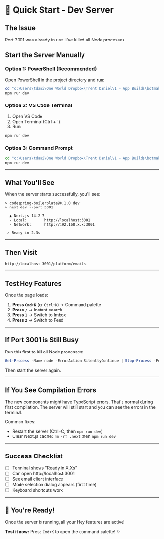 # 🚀 Quick Start - Dev Server

## The Issue

Port 3001 was already in use. I've killed all Node processes.

## Start the Server Manually

### Option 1: PowerShell (Recommended)
Open PowerShell in the project directory and run:

```powershell
cd "c:\Users\tdani\One World Dropbox\Trent Daniel\1 - App Builds\botmakers-client-manager\codespring-boilerplate"
npm run dev
```

### Option 2: VS Code Terminal
1. Open VS Code
2. Open Terminal (Ctrl + `)
3. Run:
```bash
npm run dev
```

### Option 3: Command Prompt
```cmd
cd "c:\Users\tdani\One World Dropbox\Trent Daniel\1 - App Builds\botmakers-client-manager\codespring-boilerplate"
npm run dev
```

---

## What You'll See

When the server starts successfully, you'll see:

```
> codespring-boilerplate@0.1.0 dev
> next dev --port 3001

  ▲ Next.js 14.2.7
  - Local:        http://localhost:3001
  - Network:      http://192.168.x.x:3001

 ✓ Ready in 2.3s
```

---

## Then Visit

```
http://localhost:3001/platform/emails
```

---

## Test Hey Features

Once the page loads:

1. **Press `Cmd+K`** (or `Ctrl+K`) → Command palette
2. **Press `/`** → Instant search
3. **Press `1`** → Switch to Imbox
4. **Press `2`** → Switch to Feed

---

## If Port 3001 is Still Busy

Run this first to kill all Node processes:

```powershell
Get-Process -Name node -ErrorAction SilentlyContinue | Stop-Process -Force
```

Then start the server again.

---

## If You See Compilation Errors

The new components might have TypeScript errors. That's normal during first compilation. The server will still start and you can see the errors in the terminal.

Common fixes:
- Restart the server (Ctrl+C, then `npm run dev`)
- Clear Next.js cache: `rm -rf .next` then `npm run dev`

---

## Success Checklist

- [ ] Terminal shows "Ready in X.Xs"
- [ ] Can open http://localhost:3001
- [ ] See email client interface
- [ ] Mode selection dialog appears (first time)
- [ ] Keyboard shortcuts work

---

## 🎉 You're Ready!

Once the server is running, all your Hey features are active!

**Test it now:** Press `Cmd+K` to open the command palette! ✨

